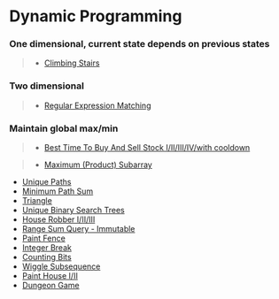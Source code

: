 # Dynamic Programming

### One dimensional, current state depends on previous states

> * [Climbing Stairs](climbing_stairs.md)

### Two dimensional

> * [Regular Expression Matching](regular_expression_matching.md)

### Maintain global max/min

> * [Best Time To Buy And Sell Stock I/II/III/IV/with cooldown](best_time_to_buy_and_sell_stock.md)

> * [Maximum (Product) Subarray](maximum_subarray.md)


 * [Unique Paths](unique_paths.md)
 * [Minimum Path Sum](minimum_path_sum.md)
 * [Triangle](triangle.md)
 * [Unique Binary Search Trees](unique_binary_search_trees.md)
 * [House Robber I/II/III](house_robber.md)
 * [Range Sum Query - Immutable](range_sum_query_immutable.md)
 * [Paint Fence](paint_fence.md)
 * [Integer Break](integer_break.md)
 * [Counting Bits](counting_bits.md)
 * [Wiggle Subsequence](wiggle_subsequence.md)
 * [Paint House I/II](paint_house.md)
 * [Dungeon Game](dungeon_game.md)

